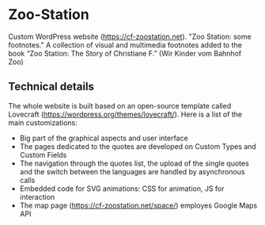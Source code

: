# Zoo-Station
Custom WordPress website (https://cf-zoostation.net). "Zoo Station: some footnotes." A collection of visual and multimedia footnotes added to the book “Zoo Station: The Story of Christiane F.” (Wir Kinder vom Bahnhof Zoo)
## Technical details
The whole website is built based on an open-source template called Lovecraft (https://wordpress.org/themes/lovecraft/). Here is a list of the main customizations:
* Big part of the graphical aspects and user interface
* The pages dedicated to the quotes are developed on Custom Types and Custom Fields
* The navigation through the quotes list, the upload of the single quotes and the switch between the languages are handled by asynchronous calls
* Embedded code for SVG animations: CSS for animation, JS for interaction
* The map page (https://cf-zoostation.net/space/) employes Google Maps API
